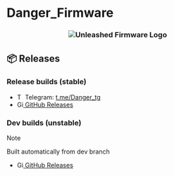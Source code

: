 # Danger_Firmware
<h3 align="center">
        <img src="https://github.com/developer-danger/logo/blob/main/Без%20имени-1.png" align="center" alt="Unleashed Firmware Logo" border="0">  
    </a>
</h3>


## 📦 Releases

### Release builds (stable)
- <img src="https://github.com/badges/shields/assets/10694593/c5c5acc3-f434-4a8d-a834-6d94a7ffb45a" alt="Telegram" title="Telegram" width="14" height="14"> Telegram: <a href="https://t.me/+P0bgn1r9BcwzYTUy">t.me/Danger_tg</a>
- <a href="https://github.com/developer-danger/Danger_Firmware/releases/tag/release"> <img src="https://cdn.simpleicons.org/github/black/white" alt="GitHub" title="" width="14" height="14"> GitHub Releases</a>

### Dev builds (unstable)
> [!NOTE]
> Built automatically from dev branch
- <a href="https://github.com/developer-danger/Danger_Firmware/releases/tag/release/"> <img src="https://cdn.simpleicons.org/github/black/white" alt="GitHub" title="" width="14" height="14"> GitHub Releases</a>
